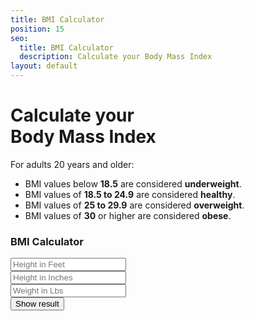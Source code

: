 ```yaml
---
title: BMI Calculator
position: 15
seo:
  title: BMI Calculator
  description: Calculate your Body Mass Index
layout: default
---
```


<div class='wrap'>
  <div class='section u-py6'>
    <div class='section-row'>
      <div class='section-chunk u-size6of13 u-px4 u-mAuto u-sm-sizeFull u-sm-clear'>
        <h1 class='u-mt0 u-sm-alignCenter'>
          Calculate your<br/>
          Body Mass Index
        </h1>
        <p class='u-sm-mt3 u-sm-pt1'>For adults 20 years and older:</p>
        <ul class='unorderedList'>
          <li class='unorderedList-item'>
            BMI values below <strong>18.5</strong> are considered <strong>underweight</strong>.
          </li>
          <li class='unorderedList-item'>
            BMI values of <strong>18.5 to 24.9</strong> are considered <strong>healthy</strong>.
          </li>
          <li class='unorderedList-item'>
            BMI values of <strong>25 to 29.9</strong> are considered <strong>overweight</strong>.
          </li>
          <li class='unorderedList-item'>
            BMI values of <strong>30</strong> or higher are considered <strong>obese</strong>.
          </li>
        </ul>
        <h3 class='u-textPrimary'>
          <p id='bmi-result'></p>
        </h3>
      </div>
      <div class='section-chunk u-size7of13 u-px4 u-sm-sizeFull u-sm-mt3'>
        <div class='box box--green u-mt4 u-py3 u-sm-mt1'>
          <h3 class='u-mt0'>
            BMI Calculator
          </h3>
          <form id='bmi-calculator' class='form form--dark'>
            <div class='form-field'>
              <input id='bmi-height-feet' class='form-input' type='text' name='height-feet' placeholder='Height in Feet' required>
            </div>
            <div class='form-field'>
              <input id='bmi-height-inches' class='form-input' type='text' name='height-inches' placeholder='Height in Inches' required>
            </div>
            <div class='form-field'>
              <input id='bmi-weight' class='form-input' type='text' name='weight' placeholder='Weight in Lbs' required>
            </div>
            <div class='form-field'>
              <button class='form-button' type="submit">Show result</button>
            </div>
          </form>
        </div>
      </div>
    </div>
  </div>
</div>
